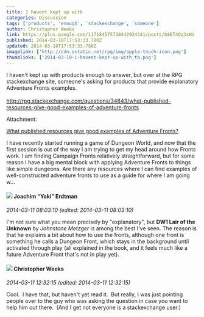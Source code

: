 ```yaml
---
title: I havent kept up with
categories: Discussion
tags: ['products', 'enough', 'stackexchange', 'someone']
author: Christopher Weeks
link: https://plus.google.com/117184575738442924541/posts/b8ET4Qq3xHV
published: 2014-03-10T17:53:33.780Z
updated: 2014-03-10T17:53:33.780Z
imagelink: ['http://cdn.sstatic.net/rpg/img/apple-touch-icon.png']
thumblinks: ['2014-03-10-i-havent-kept-up-with_tb.png']
---
```


I haven&#39;t kept up with products enough to answer, but over at the RPG stackexchange site, someone&#39;s asking for products that provide explanatory Adventure Fronts examples.  <br /><br /><a href="http://rpg.stackexchange.com/questions/34843/what-published-resources-give-good-examples-of-adventure-fronts" class="ot-anchor">http://rpg.stackexchange.com/questions/34843/what-published-resources-give-good-examples-of-adventure-fronts</a>


Attachment:

<a href='http://rpg.stackexchange.com/questions/34843/what-published-resources-give-good-examples-of-adventure-fronts'>What published resources give good examples of Adventure Fronts?</a>


I have recently started running a game of Dungeon World, and now that the first session is out of the way I am trying to get my head around how Fronts work. I am finding Campaign Fronts relatively straightforward, but for some reason I have a big mental block with applying Adventure Fronts to things like simple dungeons. Are there any resources where I can find examples of well-constructed adventure fronts to use as a guide for where I am going w...
<div id='comment z13ofr4bswboen0qg04cfjxxkmirtf442lg0k'>
  <h4><img src='{{site.baseurl}}//images/avatars/117540790518719917699_photo.jpg'> Joachim “Yoki” Erdtman</h4>
      <p><cite>2014-03-11 08:03:10 (edited: 2014-03-11 08:03:10)</cite></p>
        <p>I&#39;m not sure what you mean precisely by &quot;explanatory&quot;, but <b>DW1 Lair of the Unknown</b> by <i>Johnstone Metzger</i> is among the best I&#39;ve seen. The reason is that he explains a bit about how to use the fronts, although one front is something he calls a Dungeon Front, which stays in the background until activated through play (all explained in the book, and it feels much like a future Adventure Front that&#39;s not in play yet).</p>
</div>
        

<div id='comment z13ofr4bswboen0qg04cfjxxkmirtf442lg0k'>
  <h4><img src='{{site.baseurl}}//images/avatars/117184575738442924541_photo.jpg'> Christopher Weeks</h4>
      <p><cite>2014-03-11 12:32:15 (edited: 2014-03-11 12:32:15)</cite></p>
        <p>Cool.  I have that, but haven&#39;t yet read it.  But really, I was just pointing people over to the guy who was asking the question in case you want to help him out there.  (And I get not everyone is a stackexchange user.)</p>
</div>
        